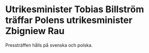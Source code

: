 # Utrikesminister Tobias Billström träffar Polens utrikesminister Zbigniew Rau

Pressträffen hålls på svenska och polska.
